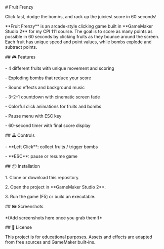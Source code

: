 \# Fruit Frenzy

Click fast, dodge the bombs, and rack up the juiciest score in 60 seconds!



\*\*Fruit Frenzy\*\* is an arcade-style clicking game built in \*\*GameMaker Studio 2\*\* for my CPI 111 course. The goal is to score as many points as possible in 60 seconds by clicking fruits as they bounce around the screen. Each fruit has unique speed and point values, while bombs explode and subtract points.



\## 🎮 Features

\- 4 different fruits with unique movement and scoring

\- Exploding bombs that reduce your score

\- Sound effects and background music

\- 3–2–1 countdown with cinematic screen fade

\- Colorful click animations for fruits and bombs

\- Pause menu with ESC key

\- 60-second timer with final score display



\## 🕹️ Controls

\- \*\*Left Click\*\*: collect fruits / trigger bombs

\- \*\*ESC\*\*: pause or resume game



\## 📦 Installation

1\. Clone or download this repository.  

2\. Open the project in \*\*GameMaker Studio 2\*\*.  

3\. Run the game (F5) or build an executable.  



\## 🖼️ Screenshots

\*(Add screenshots here once you grab them!)\*



\## 📄 License

This project is for educational purposes. Assets and effects are adapted from free sources and GameMaker built-ins.



